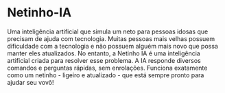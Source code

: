 # Netinho-IA
Uma inteligência artificial que simula um neto para pessoas idosas que precisam de ajuda com tecnologia. 
Muitas pessoas mais velhas possuem dificuldade com a tecnologia e não possuem alguém mais novo que possa manter eles atualizados. No entanto, a Netinho IA é uma inteligência artificial criada para resolver esse problema. 
A IA responde diversos comandos e perguntas rápidas, sem enrolações. Funciona exatamente como um netinho - ligeiro e atualizado - que está sempre pronto para ajudar seu vovô!

